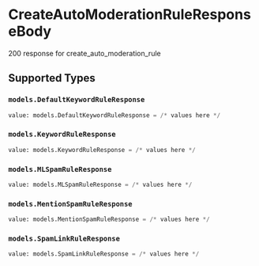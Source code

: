 # CreateAutoModerationRuleResponseBody

200 response for create_auto_moderation_rule


## Supported Types

### `models.DefaultKeywordRuleResponse`

```python
value: models.DefaultKeywordRuleResponse = /* values here */
```

### `models.KeywordRuleResponse`

```python
value: models.KeywordRuleResponse = /* values here */
```

### `models.MLSpamRuleResponse`

```python
value: models.MLSpamRuleResponse = /* values here */
```

### `models.MentionSpamRuleResponse`

```python
value: models.MentionSpamRuleResponse = /* values here */
```

### `models.SpamLinkRuleResponse`

```python
value: models.SpamLinkRuleResponse = /* values here */
```

